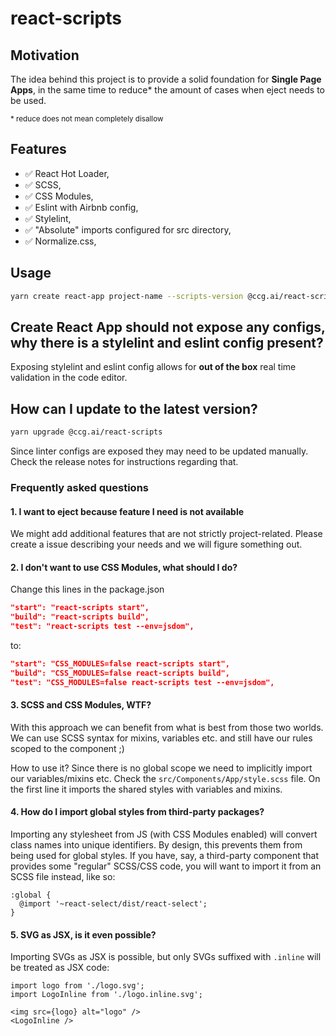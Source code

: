 # react-scripts

## Motivation

The idea behind this project is to provide a solid foundation for **Single Page Apps**, in the same time to reduce* the amount of cases when eject needs to be used.

<sup>* reduce does not mean completely disallow</p>

## Features
- ✅ React Hot Loader,
- ✅ SCSS,
- ✅ CSS Modules,
- ✅ Eslint with Airbnb config,
- ✅ Stylelint,
- ✅ "Absolute" imports configured for src directory,
- ✅ Normalize.css,

## Usage
```sh
yarn create react-app project-name --scripts-version @ccg.ai/react-scripts
```

## Create React App should not expose any configs, why there is a stylelint and eslint config present?

Exposing stylelint and eslint config allows for **out of the box** real time validation in the code editor.

## How can I update to the latest version?

```sh
yarn upgrade @ccg.ai/react-scripts
```

Since linter configs are exposed they may need to be updated manually. Check the release notes for instructions regarding that.

### Frequently asked questions

#### 1. I want to eject because feature I need is not available

We might add additional features that are not strictly project-related. Please create a issue describing your needs and we will figure something out.

#### 2. I don't want to use CSS Modules, what should I do?
Change this lines in the package.json
```json
"start": "react-scripts start",
"build": "react-scripts build",
"test": "react-scripts test --env=jsdom",
```
to:
```json
"start": "CSS_MODULES=false react-scripts start",
"build": "CSS_MODULES=false react-scripts build",
"test": "CSS_MODULES=false react-scripts test --env=jsdom",
```

#### 3. SCSS and CSS Modules, WTF?
With this approach we can benefit from what is best from those two worlds. We can use SCSS syntax for mixins, variables etc. and still have our rules scoped to the component ;)

How to use it? Since there is no global scope we need to implicitly import our variables/mixins etc. Check the `src/Components/App/style.scss` file. On the first line it imports the shared styles with variables and mixins.

#### 4. How do I import global styles from third-party packages?
Importing any stylesheet from JS (with CSS Modules enabled) will convert class names into unique identifiers. By design, this prevents them from being used for global styles. If you have, say, a third-party component that provides some "regular" SCSS/CSS code, you will want to import it from an SCSS file instead, like so:
```
:global {
  @import '~react-select/dist/react-select';
}
```
#### 5. SVG as JSX, is it even possible?
Importing SVGs as JSX is possible, but only SVGs suffixed with `.inline` will be treated as JSX code:
```
import logo from './logo.svg';
import LogoInline from './logo.inline.svg';

<img src={logo} alt="logo" />
<LogoInline />
```
